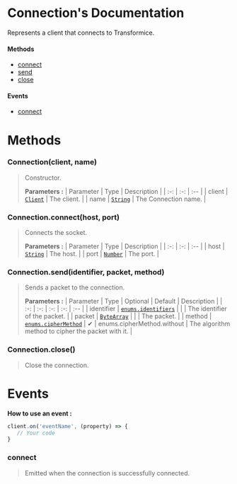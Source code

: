 # Connection's Documentation
Represents a client that connects to Transformice.

#### Methods 
* [connect](#connect)
* [send](#send)
* [close](#close)
#### Events
* [connect](#connect)



# Methods

### <a id=constructor></a>Connection(client, name)

>Constructor.
>
>**Parameters :**
>| Parameter | Type | Description |
>| :-: | :-: | :-- |
>| client | [`Client`](Client.md) | The client. |
>| name | [`String`](https://developer.mozilla.org/en-US/docs/Web/JavaScript/Reference/Global_Objects/String) | The Connection name. |
>
### <a id=connect></a>Connection.connect(host, port)

>Connects the socket.
>
>**Parameters :**
>| Parameter | Type | Description |
>| :-: | :-: | :-- |
>| host | [`String`](https://developer.mozilla.org/en-US/docs/Web/JavaScript/Reference/Global_Objects/String) | The host. |
>| port | [`Number`](https://developer.mozilla.org/en-US/docs/Web/JavaScript/Reference/Global_Objects/Number) | The port. |
>
### <a id=send></a>Connection.send(identifier, packet, method)

>Sends a packet to the connection.
>
>**Parameters :**
>| Parameter | Type | Optional | Default | Description |
>| :-: | :-: | :-: | :-: | :-- |
>| identifier | [`enums.identifiers`](Enums.md#identifiers) |  |  | The identifier of the packet. |
>| packet | [`ByteArray`](Bytearray.md) |  |  | The packet. |
>| method | [`enums.cipherMethod`](Enums.md#cipherMethod) | ✔ | enums.cipherMethod.without | The algorithm method to cipher the packet with it. |
>
### <a id=close></a>Connection.close()

>Close the connection.
>


# Events


 **How to use an event :**
 ```js
client.on('eventName', (property) => {
	// Your code
}
```

### <a id=connect></a>connect

>Emitted when the connection is successfully connected. 
>
